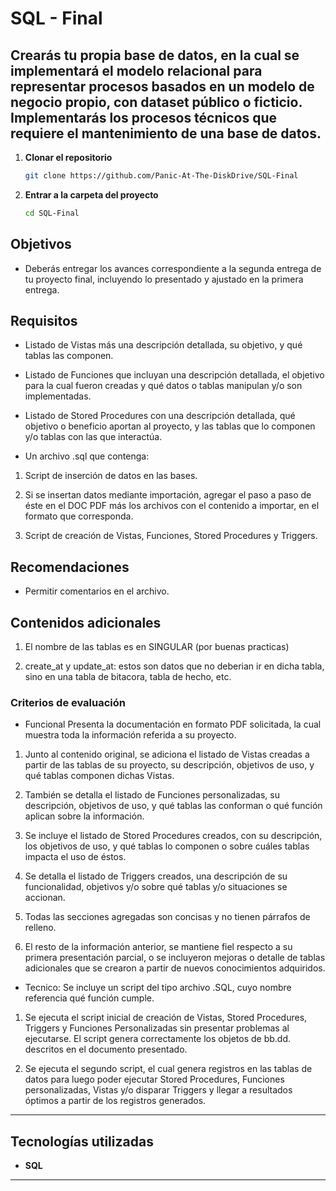 # SQL - Final

## Crearás tu propia base de datos, en la cual se implementará el modelo relacional para representar procesos basados en un modelo de negocio propio, con dataset público o ficticio. Implementarás los procesos técnicos que requiere el mantenimiento de una base de datos.

1. **Clonar el repositorio**  
   ```bash
   git clone https://github.com/Panic-At-The-DiskDrive/SQL-Final
   ```

2. **Entrar a la carpeta del proyecto**  
   ```bash
   cd SQL-Final
   ```

## Objetivos
+ Deberás entregar los avances correspondiente a la segunda entrega de tu proyecto final, incluyendo lo presentado y ajustado en la primera entrega.

## Requisitos
+ Listado de Vistas más una descripción detallada, su objetivo, y qué tablas las componen.

+ Listado de Funciones que incluyan una descripción detallada, el objetivo para la cual fueron creadas y qué datos o tablas manipulan y/o son implementadas.

+ Listado de Stored Procedures con una descripción detallada, qué objetivo o beneficio aportan al proyecto, y las tablas que lo componen y/o tablas con las que interactúa.

+ Un archivo .sql que contenga:

1) Script de inserción de datos en las bases.

2) Si se insertan datos mediante importación, agregar el paso a paso de éste en el DOC PDF más los archivos con el contenido a importar, en el formato que corresponda.

3) Script de creación de Vistas, Funciones, Stored Procedures y Triggers.

## Recomendaciones
+ Permitir comentarios en el archivo.

## Contenidos adicionales  

1) El nombre de las tablas es en SINGULAR (por buenas practicas) 

2) create_at y update_at: estos son datos que no deberian ir en dicha tabla, sino en una tabla de bitacora, tabla de hecho, etc.

### Criterios de evaluación
+ Funcional
Presenta la documentación en formato PDF solicitada, la cual muestra toda la información referida a su proyecto.

1) Junto al contenido original, se adiciona el listado de Vistas creadas a partir de las tablas de su proyecto, su descripción, objetivos de uso, y qué tablas componen dichas Vistas.

2) También se detalla el listado de Funciones personalizadas, su descripción, objetivos de uso, y qué tablas las conforman o qué función aplican sobre la información.

3) Se incluye el listado de Stored Procedures creados, con su descripción, los objetivos de uso, y qué tablas lo componen o sobre cuáles tablas impacta el uso de éstos.

4) Se detalla el listado de Triggers creados, una descripción de su funcionalidad, objetivos y/o sobre qué tablas y/o situaciones se accionan.

5) Todas las secciones agregadas son concisas y no tienen párrafos de relleno.

6) El resto de la información anterior, se mantiene fiel respecto a su primera presentación parcial, o se incluyeron mejoras o detalle de tablas adicionales que se crearon a partir de nuevos conocimientos adquiridos.

+ Tecnico:
Se incluye un script del tipo archivo .SQL, cuyo nombre referencia qué función cumple.

1) Se ejecuta el script inicial de creación de Vistas, Stored Procedures, Triggers y Funciones Personalizadas sin presentar problemas al ejecutarse. El script genera correctamente los objetos de bb.dd. descritos en el documento presentado.

2) Se ejecuta el segundo script, el cual genera registros en las tablas de datos para luego poder ejecutar Stored Procedures, Funciones personalizadas, Vistas y/o disparar Triggers y llegar a resultados óptimos a partir de los registros generados.

---

## Tecnologías utilizadas

- **SQL**
---
